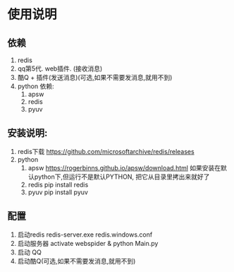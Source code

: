 # 使用说明

## 依赖
1. redis
2. qq第5代. web插件. (接收消息)
3. 酷Q + 插件(发送消息)(可选,如果不需要发消息,就用不到)
4. python 依赖:
    1. apsw
    2. redis
    3. pyuv

## 安装说明:
1. redis下载 
https://github.com/microsoftarchive/redis/releases
2. python 
    1. apsw
        https://rogerbinns.github.io/apsw/download.html
        如果安装在默认python下,但运行不是默认PYTHON, 把它从目录里拷出来就好了
    2. redis
        pip install redis
    3. pyuv 
        pip install pyuv

## 配置
1. 启动redis
redis-server.exe redis.windows.conf
2. 启动服务器
activate webspider & python Main.py
3. 启动 QQ
4. 启动酷Q(可选,如果不需要发消息,就用不到)